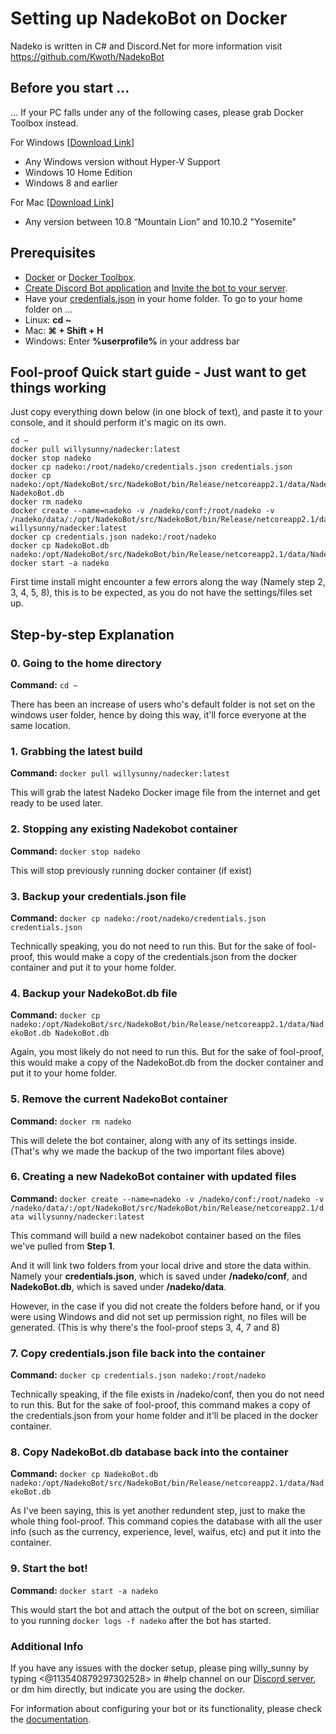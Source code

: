 # Setting up NadekoBot on Docker
Nadeko is written in C# and Discord.Net for more information visit <https://github.com/Kwoth/NadekoBot>

## Before you start ...

... If your PC falls under any of the following cases, please grab Docker Toolbox instead.

For Windows [[Download Link](https://download.docker.com/win/stable/DockerToolbox.exe)]
- Any Windows version without Hyper-V Support
- Windows 10 Home Edition
- Windows 8 and earlier

For Mac [[Download Link](https://download.docker.com/mac/stable/DockerToolbox.pkg)]
- Any version between 10.8 “Mountain Lion” and 10.10.2 "Yosemite"

## Prerequisites
- [Docker](https://store.docker.com/search?type=edition&offering=community) or [Docker Toolbox](https://www.docker.com/products/docker-toolbox).
- [Create Discord Bot application](http://nadekobot.readthedocs.io/en/latest/JSON%20Explanations/#creating-discord-bot-application) and [Invite the bot to your server](http://nadekobot.readthedocs.io/en/latest/JSON%20Explanations/#inviting-your-bot-to-your-server). 
- Have your [credentials.json](http://nadekobot.readthedocs.io/en/latest/JSON%20Explanations/#setting-up-your-credentials) in your home folder. To go to your home folder on ...
- Linux: **cd ~**
- Mac: **⌘ + Shift + H**
- Windows: Enter **%userprofile%** in your address bar

## Fool-proof Quick start guide - Just want to get things working

Just copy everything down below (in one block of text), and paste it to your console, and it should perform it's magic on its own.

```
cd ~
docker pull willysunny/nadecker:latest
docker stop nadeko
docker cp nadeko:/root/nadeko/credentials.json credentials.json
docker cp nadeko:/opt/NadekoBot/src/NadekoBot/bin/Release/netcoreapp2.1/data/NadekoBot.db NadekoBot.db
docker rm nadeko
docker create --name=nadeko -v /nadeko/conf:/root/nadeko -v /nadeko/data/:/opt/NadekoBot/src/NadekoBot/bin/Release/netcoreapp2.1/data willysunny/nadecker:latest
docker cp credentials.json nadeko:/root/nadeko
docker cp NadekoBot.db nadeko:/opt/NadekoBot/src/NadekoBot/bin/Release/netcoreapp2.1/data/NadekoBot.db
docker start -a nadeko
```

First time install might encounter a few errors along the way (Namely step 2, 3, 4, 5, 8), this is to be expected, as you do not have the settings/files set up.

## Step-by-step Explanation

### 0. Going to the home directory

**Command:** `cd ~`

There has been an increase of users who's default folder is not set on the windows user folder, hence by doing this way, it'll force everyone at the same location.

### 1. Grabbing the latest build

**Command:** `docker pull willysunny/nadecker:latest`

This will grab the latest Nadeko Docker image file from the internet and get ready to be used later.

### 2. Stopping any existing Nadekobot container

**Command:** `docker stop nadeko`

This will stop previously running docker container (if exist)

### 3. Backup your credentials.json file

**Command:** `docker cp nadeko:/root/nadeko/credentials.json credentials.json`

Technically speaking, you do not need to run this. But for the sake of fool-proof, this would make a copy of the credentials.json from the docker container and put it to your home folder.

### 4. Backup your NadekoBot.db file

**Command:** `docker cp nadeko:/opt/NadekoBot/src/NadekoBot/bin/Release/netcoreapp2.1/data/NadekoBot.db NadekoBot.db`

Again, you most likely do not need to run this. But for the sake of fool-proof, this would make a copy of the NadekoBot.db from the docker container and put it to your home folder.

### 5. Remove the current NadekoBot container

**Command:** `docker rm nadeko`

This will delete the bot container, along with any of its settings inside. (That's why we made the backup of the two important files above)

### 6. Creating a new NadekoBot container with updated files

**Command:** `docker create --name=nadeko -v /nadeko/conf:/root/nadeko -v /nadeko/data/:/opt/NadekoBot/src/NadekoBot/bin/Release/netcoreapp2.1/data willysunny/nadecker:latest`

This command will build a new nadekobot container based on the files we've pulled from **__Step 1__**.

And it will link two folders from your local drive and store the data within. Namely your **__credentials.json__**, which is saved under **__/nadeko/conf__**,  and **__NadekoBot.db__**, which is saved under **__/nadeko/data__**.

However, in the case if you did not create the folders before hand, or if you were using Windows and did not set up permission right, no files will be generated. (This is why there's the fool-proof steps 3, 4, 7 and 8)

### 7. Copy credentials.json file back into the container

**Command:** `docker cp credentials.json nadeko:/root/nadeko`

Technically speaking, if the file exists in /nadeko/conf, then you do not need to run this. But for the sake of fool-proof, this command makes a copy of the credentials.json from your home folder and it'll be placed in the docker container.

### 8. Copy NadekoBot.db database back into the container

**Command:** `docker cp NadekoBot.db nadeko:/opt/NadekoBot/src/NadekoBot/bin/Release/netcoreapp2.1/data/NadekoBot.db`

As I've been saying, this is yet another redundent step, just to make the whole thing fool-proof. This command copies the database with all the user info (such as the currency, experience, level, waifus, etc) and put it into the container.

### 9. Start the bot!

**Command:** `docker start -a nadeko`

This would start the bot and attach the output of the bot on screen, similiar to you running `docker logs -f nadeko` after the bot has started.

### Additional Info
If you have any issues with the docker setup, please ping willy_sunny by typing <@113540879297302528> in #help channel on our [Discord server](https://discordapp.com/invite/nadekobot), or dm him directly, but indicate you are using the docker.

For information about configuring your bot or its functionality, please check the [documentation](http://nadekobot.readthedocs.io/en/latest).
